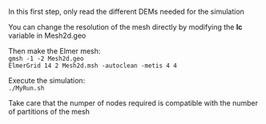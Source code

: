 In this first step, only read the different DEMs needed for the simulation

You can change the resolution of the mesh directly by modifying the **lc** variable in Mesh2d.geo

Then make the Elmer mesh:<br>
`gmsh -1 -2 Mesh2d.geo`<br>
`ElmerGrid 14 2 Mesh2d.msh -autoclean -metis 4 4`<br> 

Execute the simulation:<br>
`./MyRun.sh`

Take care that the numper of nodes required is compatible with the number of partitions of the mesh 

